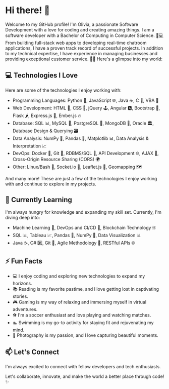 <!--
**xlivia/xlivia** is a ✨ _special_ ✨ repository because its `README.md` (this file) appears on your GitHub profile.

Here are some ideas to get you started:

- 🔭 I’m currently working on ...
- 🌱 I’m currently learning ...
- 👯 I’m looking to collaborate on ...
- 🤔 I’m looking for help with ...
- 💬 Ask me about ...
- 📫 How to reach me: ...
- 😄 Pronouns: ...
- ⚡ Fun fact: ...

### Hi there 👋

- 🔭 I’m currently working on ... Jarvis Consulting Developer Stream Projects
- 🌱 I’m currently learning ... Software Development
- ⚡ Fun fact: In my freetime I enjoy coding, reading, gaming, soccer, swimming

-->

# Hi there! 👋

Welcome to my GitHub profile! I'm Olivia, a passionate Software Development with a love for coding and creating amazing things.
I am a software developer with a Bachelor of Computing in Computer Science. 🌟💻
From building full-stack web apps to developing real-time chatroom applications, I have a proven track record of successful projects. In addition to my technical expertise, I have experience in managing businesses and providing exceptional customer service. 🚀🔧
Here's a glimpse into my world:

## 💻 Technologies I Love

Here are some of the technologies I enjoy working with:

- Programming Languages: Python 🐍, JavaScript 🌐, Java ☕, C 📜, VBA 📝
- Web Development: HTML 📄, CSS 🎨, jQuery 🕹️, Angular 🅰️, Bootstrap 🎩, Flask 🌶️, Express.js 🚂, Ember.js 🔥
- Database: SQL 📊, MySQL 🐬, PostgreSQL 🐘, MongoDB 🍃, Oracle 🏛️, Database Design & Querying 🗃️
- Data Analysis: NumPy 🧮, Pandas 🐼, Matplotlib 📊, Data Analysis & Interpretation 📈
- DevOps: Docker 🐳, Git 🌿, RDBMS/SQL 🔢, API Development 🌐, AJAX 🔄, Cross-Origin Resource Sharing (CORS) 🌍
- Other: Linux/Bash 🐧, Socket.io 🔌, Leaflet.js 🍃, Geomapping 🗺️

And many more! These are just a few of the technologies I enjoy working with and continue to explore in my projects.

<!--
## 🚀 Projects I'm Proud Of

- [Data Analytics](https://github.com/xlivia/challenge-uploads): This started as a school project, but I updated it with more functionality.
- [Middleware](https://github.com/xlivia/middleware): This started as a school project, but I updated it with more functionality.
- [ipGeolocation](https://github.com/xlivia/ipGeolocation): This started as a school project, but I updated it with more functionality.
-->

## 🌱 Currently Learning

I'm always hungry for knowledge and expanding my skill set. Currently, I'm diving deep into:

- Machine Learning 🤖, DevOps and CI/CD 🚀, Blockchain Technology ⛓️
- SQL 📊, Tableau 📈, Pandas 🐼, NumPy 🧮, Data Visualization 📊
- Java ☕, C# #️⃣, Git 🌿, Agile Methodology 🔄, RESTful APIs 🌐

## ⚡ Fun Facts

- 💻 I enjoy coding and exploring new technologies to expand my horizons.
- 📚 Reading is my favorite pastime, and I love getting lost in captivating stories.
- 🎮 Gaming is my way of relaxing and immersing myself in virtual adventures.
- ⚽ I'm a soccer enthusiast and love playing and watching matches.
- 🏊 Swimming is my go-to activity for staying fit and rejuvenating my mind.
- 📸 Photography is my passion, and I love capturing beautiful moments.

## 📫 Let's Connect

I'm always excited to connect with fellow developers and tech enthusiasts.

Let's collaborate, innovate, and make the world a better place through code! ✨

<!--

<h1 align="center">👤 Olivia Bryant 👤</h1>

<br>

<h2 align="center">👩‍💻🌟💻 Jarvis Developer Training 👨‍💻🌟💻</h2>

<p align="center">
  Welcome to my GitHub profile! I'm Olivia Bryant, a software developer with a Bachelor of Computing in Computer Science. 🌟💻
</p>

<p align="center">
  From building full-stack web apps to developing real-time chatroom applications, I have a proven track record of successful projects. In addition to my technical expertise, I have experience in managing businesses and providing exceptional customer service. 🚀🔧
</p>

<p align="center">
  From building full-stack web apps to developing real-time chatroom applications, I have a proven track record of successful projects. Let's create something amazing together! 🌟🚀✨
</p>

<br>

## 🔧 Skills

**Programming languages:** Python, JavaScript, HTML, CSS, SQL, VBA, Java, C, jQuery, Angular, Node.js, Express.js, Linux/Bash, Git

**Frameworks & Libraries:** NumPy, Pandas, Matplotlib, Flask, Express.js, Socket.io, jQuery, Bootstrap, Leaflet.js

**Database Technologies:** MySQL, Postgres, MongoDB, Oracle, Database Design & Querying, Data Analysis & Interpretation, Docker, RDBMS/SQL

**Web Technologies:** AJAX, API Development, Geomapping, Cross Origin Resource Sharing (CORS), Flask, Ember.js

**Skills & Techniques:** Collaboration, Communication, MS Office, Attention to Detail, Organization, Independent Problem Solving, Decision Making, Research and Analytical Skills, Self-motivated, Results-Oriented, Relationship-building abilities, Troubleshooting, Quick Working, Agile/Scrum

<br>

## 🚀 Projects

### 1. Linux Cluster Monitoring Agent (Linux and SQL) ✅
[🖥️📊](./linux_sql)

I developed a Linux Cluster Monitoring Agent with RDBMS and SQL, showcasing my skills in system monitoring, database management, and SQL optimization. This application efficiently collects real-time metrics from a Linux cluster, stores them in an RDBMS, and allows for insightful analysis and reporting. I honed my expertise in Linux system administration, data modeling, and query optimization. This project emphasizes scalability, fault tolerance, and security, providing a valuable tool for managing and optimizing large-scale cluster environments.

### 2. Core Java Apps ✅
[☕📱](./core_java)

- **Twitter App**: I created a Core Java Twitter application that highlights my skills in API integration, real-time data handling, and user interface design. This app seamlessly interacts with the Twitter API, allowing users to search tweets, display real-time streams, post tweets, and interact with user profiles. I focused on creating a user-friendly interface and enhancing user experience with real-time updates and customizable display options.
- **JDBC App**: I developed a Core Java JDBC app that demonstrates my skills in working with databases. This application allows users to interact with a database by performing CRUD operations and retrieving specific data efficiently. Through this project, I enhanced my knowledge of SQL queries, database schema design, and data modeling.
- **Grep App**: I built a Core Java Grep application that showcases my expertise in file handling, text parsing, and pattern matching. This app efficiently searches for specific patterns within files and provides users with valuable insights. It utilizes Java's file I/O capabilities, employs multi-threading techniques for faster execution, and enables users to customize search options.

### 3. Springboot Trading REST API 🚧
[🌱💼](./springboot)

Not Started

### 4. Hadoop/Hive 🚧
[🐘🐝](./hadoop)

Not Started

### 5. Spark/Scala 🚧
[⚡🚀](./spark)

Not Started

### 6. Cloud/DevOps 🚧
[☁️🔧](./cloud_devops)

Not Started

<br>

## 👩‍💼 Professional Experience

**Software Developer, Jarvis (March 2023-present)**
  - As a Software Developer, I am responsible for completing a variety of projects as part of my training to become a skilled software developer. With a strong focus on web development, database management, and IT support, I am honing my technical skills and delivering high-quality solutions. Joining Jarvis Consulting has provided me with valuable hands-on experience and the opportunity to contribute to real-world projects.

<br>

## 🎓 Education

- **University of Guelph (2018-2022)**, Bachelor of Computing, Computer Science

- **University of Toronto (February 2023 - July 2023)**, Data Analytics Bootcamp

<br>

## 🌟 Miscellaneous

- Swimming Instructor, 2018-2022
- Competitive Swimming, 2014-2017
- Volunteer, Mayor's Youth Action Team, King Township, 2015

-->
